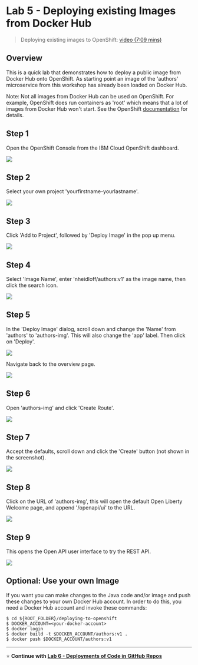 # Lab 5 - Deploying existing Images from Docker Hub

> Deploying existing images to OpenShift: [video (7:09 mins)](https://youtu.be/JhxsS7l6DhA)

## Overview

This is a quick lab that demonstrates how to deploy a public image from Docker Hub onto OpenShift. As starting point an image of the 'authors' microservice from this workshop has already been loaded on Docker Hub.

Note: Not all images from Docker Hub can be used on OpenShift. For example, OpenShift does run containers as 'root' which means that a lot of images from Docker Hub won't start. See the OpenShift [documentation](https://docs.openshift.com/container-platform/3.3/creating_images/guidelines.html) for details.

## Step 1

Open the OpenShift Console from the IBM Cloud OpenShift dashboard.

<kbd><img src="images/lab-5-step-0.png" /></kbd>

## Step 2

Select your own project 'yourfirstname-yourlastname'.

<kbd><img src="images/lab-5-step-1.png" /></kbd>

## Step 3

Click 'Add to Project', followed by 'Deploy Image' in the pop up menu.

<kbd><img src="images/lab-5-step-2.png" /></kbd>

## Step 4

Select 'Image Name', enter 'nheidloff/authors:v1' as the image name, then click the search icon.

<kbd><img src="images/lab-5-step-3.png" /></kbd>

## Step 5

In the 'Deploy Image' dialog, scroll down and change the 'Name' from 'authors' to 'authors-img'. This will also change the 'app' label. Then click on 'Deploy'.

<kbd><img src="images/lab-5-step-4.png" /></kbd>

Navigate back to the overview page.

<kbd><img src="images/lab-5-step-5.png" /></kbd>

## Step 6

Open 'authors-img' and click 'Create Route'.

<kbd><img src="images/lab-5-step-6.png" /></kbd>

## Step 7

Accept the defaults, scroll down and click the 'Create' button (not shown in the screenshot).

<kbd><img src="images/lab-5-step-7.png" /></kbd>

## Step 8

Click on the URL of 'authors-img', this will open the default Open Liberty Welcome page, and append '/openapi/ui' to the URL.

<kbd><img src="images/lab-5-step-8.png" /></kbd>

## Step 9

This opens the Open API user interface to try the REST API.

<kbd><img src="images/lab-5-step-9.png" /></kbd>


## Optional: Use your own Image

If you want you can make changes to the Java code and/or image and push these changes to your own Docker Hub account. In order to do this, you need a Docker Hub account and invoke these commands:

```
$ cd ${ROOT_FOLDER}/deploying-to-openshift
$ DOCKER_ACCOUNT=<your-docker-account>
$ docker login
$ docker build -t $DOCKER_ACCOUNT/authors:v1 .
$ docker push $DOCKER_ACCOUNT/authors:v1
```

---

:star: __Continue with [Lab 6 - Deployments of Code in GitHub Repos](./6-github.md)__
